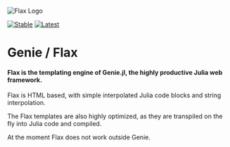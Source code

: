 ![Flax Logo](https://dl.dropboxusercontent.com/s/qmui0enjtsq5esj/flax-logo.png)

[![Stable](https://readthedocs.org/projects/docs/badge/?version=stable)](http://flaxjl.readthedocs.io/en/stable/build/)
[![Latest](https://readthedocs.org/projects/docs/badge/?version=latest)](http://flaxjl.readthedocs.io/en/latest/build/)

# Genie / Flax
#### Flax is the templating engine of Genie.jl, the highly productive Julia web framework.

Flax is HTML based, with simple interpolated Julia code blocks and string interpolation.

The Flax templates are also highly optimized, as they are transpiled on the fly into Julia code and compiled.

At the moment Flax does not work outside Genie.
